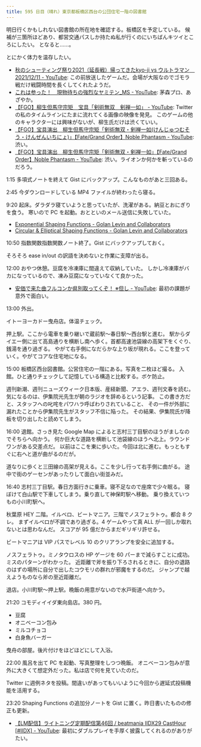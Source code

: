 ```yaml
---
title: 595 日目（晴れ）東京都板橋区西台の公団住宅一階の図書館
---
```


明日行くかもしれない図書館の所在地を確認する。板橋区を予定している。
候補が三箇所ほどあり、都営交通パスしか持たぬ私が行くのにいちばんキツイところにしたい。
となると……。

とにかく体力を温存したい。

* [秋のシューティング祭り2021（延長戦）帰ってきたkyo-ji vs ウルトラマン　2021/12/11 - YouTube](https://www.youtube.com/watch?v=740lYJM25es):
  この前放送したゲームだ。会場が大阪なのでゴモラ戦だけ戦闘時間を長くしてくれたようだ。
* [これは参った！　現物待ちの強烈なヤミテン_MS - YouTube](https://www.youtube.com/watch?v=TFv5hBttICQ):
  茅森プロ、あざやか。
* [【FGO】柳生但馬守宗矩　宝具「剣術無双　剣禅一如」 - YouTube](https://www.youtube.com/watch?v=ETOhA5cyBO0):
  Twitter の私のタイムラインにたまに流れてくる画像の映像を発見。
  このゲームの他のキャラクターには興味がないが、柳生氏だけは渋くていい。
* [【FGO】宝具演出＿柳生但馬守宗矩「剣術無双・剣禅一如(けんじゅつむそう・けんぜんいちにょ)」【Fate/Grand Order】Noble Phantasm - YouTube](https://www.youtube.com/watch?v=713BITJr6-Q):
  渋い。
* [【FGO】宝具演出＿柳生但馬守宗矩「剣術無双・剣禅一如」【Fate/Grand Order】Noble Phantasm - YouTube](https://www.youtube.com/watch?v=6bZPxwebjNE):
  渋い。ライオンか何かを斬っているのだろう。

1:15 多項式ノートを終えて Gist にバックアップ。こんなものがあと三回ある。

2:45 今ダウンロードしている MP4 ファイルが終わったら寝る。

9:20 起床。ダラダラ寝ていようと思っていたが、洗濯がある。納豆とおにぎりを食う。
寒いので PC を起動。おとといのメール送信に失敗していた。

* [Exponential Shaping Functions - Golan Levin and Collaborators](http://www.flong.com/archive/texts/code/shapers_exp/)
* [Circular &amp; Elliptical Shaping Functions - Golan Levin and Collaborators](http://www.flong.com/archive/texts/code/shapers_circ/)

10:50 指数関数指数関数ノート終了。Gist にバックアップしておく。

そろそろ ease in/out の訳語を決めないと作業に支障が出る。

12:00 おやつ休憩。豆腐を冷凍庫に間違えて収納していた。
しかし冷凍庫がバカになっているので、凍み豆腐になっていなくて良かった。

* [安価で来た曲フルコンか県別取ってくぞ！ ※但し - YouTube](https://www.youtube.com/watch?v=JDkWnjXEWXA):
  最初の課題が意外で面白い。

13:00 外出。

イトーヨーカドー曳舟店。体温チェック。

押上駅。ここから電車を乗り継いで蔵前駅～春日駅～西台駅と進む。
駅からダイエー側に出て高島通りを横断し南へ歩く。首都高速池袋線の高架下をくぐり、銭湯を通り過ぎる。
やがて右手側になだらかな上り坂が現れる。ここを登っていく。やがてコアな住宅地になる。

15:00 板橋区西台図書館。公営住宅の一階にある。写真を二枚ほど撮る。
入館。ひと通りチェックして記憶している構造と比較する。ボケ防止。

週刊新潮、週刊ニューズウィーク日本版、産経新聞、アエラ、週刊文春を読む。
気になるのは、伊集院光先生が朝のラジオを辞めるという記事。
この書き方だと、スタッフへの叱咤をパワハラ呼ばわりされていること、
その一件が外部に漏れたことから伊集院先生がスタッフ不信に陥った。
その結果、伊集院氏が降板を切り出したと読めてしまう。

16:00 退館。さっき見た Google Map によると志村三丁目駅のほうがましなのでそちらへ向かう。
何か巨大な道路を横断して池袋線のほうへ北上。ラウンドワンがある交差点だ。
以前はここを東に歩いた。今回は北に進む。もっともすぐに右へと道が曲がるのだが。

道なりに歩くと三田線の高架が見える。ここを少し行って右手側に曲がる。
途中で街のゲーセンがあったりして面白い街並みだ。

16:40 志村三丁目駅。春日方面行きに乗車。寝不足なので座席で少々眠る。
寝ぼけて白山駅で下車してしまう。乗り直して神保町駅へ移動。
乗り換えていつもの小川町駅へ。

秋葉原 HEY 二階。イルベロ、ビートマニア。三階でノスフェラトゥ。都合 8 クレ。
まずイルベロが不調であり過ぎる。4 ゲームやって真 ALL が一回しか取れないとは思わなんだ。
スコアが 95 億だからまだギリギリ許せる。

ビートマニアは VIP パスでレベル 10 のクリアランプを安全に追加する。

ノスフェラトゥ。ミノタウロスの HP ゲージを 60 パーまで減らすことに成功。ミスのパターンがわかった。
近距離で斧を振り下ろされるときに、自分の退路のはずの場所に自分で出したコウモリの群れが邪魔をするのだ。
ジャンプで越えようものなら斧の至近距離だ。

退店。小川町駅～押上駅。晩飯の用意がないので水戸街道へ向かう。

21:20 コモディイイダ東向島店。380 円。

* 豆腐
* オニベーコン包み
* ミルコチョコ
* 白身魚バーガー

曳舟の部屋。後片付けをほどほどにして入浴。

22:00 風呂を出て PC を起動、写真整理をしつつ晩飯。
オニベーコン包みが意外に大きくて想定外だった。私は店で何を見ていたのだ。

Twitter に週例ネタを投稿。間違いがあってもいいように今回から遅延式投稿機能を活用する。

23:20 Shaping Functions の追加分ノートを Gist に置く。昨日書いたものの修正も更新。

* [【LM配信】ライトニング定期配信第46回 / beatmania IIDX29 CastHour [&#x23;IIDX] - YouTube](https://www.youtube.com/watch?v=PSbcN1ZAhrY):
  最初にダブルプレイを手厚く披露してくれるのがありがたい。
